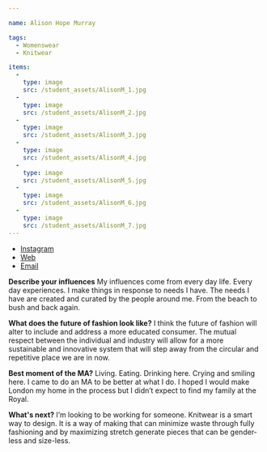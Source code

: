 ```yaml
---

name: Alison Hope Murray

tags:
  - Womenswear
  - Knitwear

items:
  -
    type: image
    src: /student_assets/AlisonM_1.jpg
  -
    type: image
    src: /student_assets/AlisonM_2.jpg
  -
    type: image
    src: /student_assets/AlisonM_3.jpg
  -
    type: image
    src: /student_assets/AlisonM_4.jpg
  -
    type: image
    src: /student_assets/AlisonM_5.jpg
  -
    type: image
    src: /student_assets/AlisonM_6.jpg
  -
    type: image
    src: /student_assets/AlisonM_7.jpg
---
```


* [Instagram](https://www.instagram.com/bettywhenyoucallme/)
* [Web](https://www.bettywhenyoucallme.com)
* [Email](mailto:alison.hopemurray@network.rca.ac.uk)

**Describe your influences**
My influences come from every day life. Every day experiences. I make things in response to needs I have. The needs I have are created and curated by the people around me. From the beach to bush and back again.

**What does the future of fashion look like?**
I think the future of fashion will alter to include and address a more educated consumer. The mutual respect between the individual and industry will allow for a more sustainable and innovative system that will step away from the circular and repetitive place we are in now.

**Best moment of the MA?**
Living. Eating. Drinking here. Crying and smiling here. I came to do an MA to be better at what I do. I hoped I would make London my home in the process but I didn’t expect to find my family at the Royal.

**What's next?**
I’m looking to be working for someone. Knitwear is a smart way to design. It is a way of making that can minimize waste through fully fashioning and by maximizing stretch generate pieces that can be gender-less and size-less.

